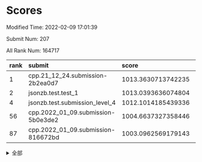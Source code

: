 # Scores

Modified Time: 2022-02-09 17:01:39

Submit Num: 207

All Rank Num: 164717

| rank |               submit               |       score        |       sigma        | pk_num |
| :--- | :--------------------------------- | :----------------- | :----------------- | :----- |
| 1    | cpp.21_12_24.submission-2b2ea0d7   | 1013.3630713742235 | 0.7966781305690231 | 3184   |
| 2    | jsonzb.test.test_1                 | 1013.0393636074804 | 0.827441660597512  | 3180   |
| 4    | jsonzb.test.submission_level_4     | 1012.1014185439336 | 0.7753441080135188 | 3180   |
| 56   | cpp.2022_01_09.submission-5b0e3de2 | 1004.6637327358446 | 0.7228246971227803 | 3183   |
| 87   | cpp.2022_01_09.submission-816672bd | 1003.0962569179143 | 0.7241912568796371 | 3185   |


<details>
<summary>全部</summary>

| rank |                 submit                 |       score        |       sigma        | pk_num |
| :--- | :------------------------------------- | :----------------- | :----------------- | :----- |
| 1    | cpp.21_12_24.submission-2b2ea0d7       | 1013.3630713742235 | 0.7966781305690231 | 3184   |
| 2    | jsonzb.test.test_1                     | 1013.0393636074804 | 0.827441660597512  | 3180   |
| 3    | gobigger.level_3.submission_level_3_22 | 1012.1616031710646 | 0.777990118561429  | 3185   |
| 4    | jsonzb.test.submission_level_4         | 1012.1014185439336 | 0.7753441080135188 | 3180   |
| 5    | gobigger.level_3.submission_level_3_46 | 1011.7071730400131 | 0.7636950868458373 | 3184   |
| 6    | gobigger.level_3.submission_level_3_48 | 1011.6669670852183 | 0.7967692822574514 | 3185   |
| 7    | gobigger.level_3.submission_level_3_34 | 1011.4922788621336 | 0.7619058876228866 | 3182   |
| 8    | gobigger.level_3.submission_level_3_19 | 1011.4105855200755 | 0.7735957339886298 | 3179   |
| 9    | gobigger.level_3.submission_level_3_28 | 1011.3655655746172 | 0.7754564617643396 | 3181   |
| 10   | gobigger.level_3.submission_level_3_1  | 1011.1768042431243 | 0.7668143552208988 | 3187   |
| 11   | gobigger.level_3.submission_level_3_30 | 1011.0676375152557 | 0.7559681555319353 | 3187   |
| 12   | gobigger.level_3.submission_level_3_18 | 1011.004205519368  | 0.7835071114308509 | 3179   |
| 13   | gobigger.level_3.submission_level_3_24 | 1010.9977568340825 | 0.7743465514743502 | 3181   |
| 14   | gobigger.level_3.submission_level_3_7  | 1010.8049074092447 | 0.7569624232529221 | 3181   |
| 15   | gobigger.level_3.submission_level_3_43 | 1010.7882259584184 | 0.7640705208778005 | 3182   |
| 16   | gobigger.level_3.submission_level_3_29 | 1010.7091959980439 | 0.7947872743417709 | 3182   |
| 17   | gobigger.level_3.submission_level_3_16 | 1010.5663844746499 | 0.7852523831845015 | 3185   |
| 18   | gobigger.level_3.submission_level_3_39 | 1010.5627550739689 | 0.7701216647507725 | 3183   |
| 19   | gobigger.level_3.submission_level_3_15 | 1010.536756784745  | 0.7602238001855937 | 3188   |
| 20   | gobigger.level_3.submission_level_3_27 | 1010.5179351848503 | 0.7560544158228768 | 3185   |
| 21   | gobigger.level_3.submission_level_3_40 | 1010.4934493652271 | 0.7773622177706037 | 3182   |
| 22   | gobigger.level_3.submission_level_3_32 | 1010.4631923597802 | 0.7535371283062329 | 3182   |
| 23   | gobigger.level_3.submission_level_3_4  | 1010.2696015906471 | 0.7509669780980708 | 3184   |
| 24   | gobigger.level_3.submission_level_3_47 | 1010.2029380959028 | 0.7641988712792988 | 3178   |
| 25   | gobigger.level_3.submission_level_3_10 | 1010.2021145943968 | 0.7770117194650684 | 3185   |
| 26   | gobigger.level_3.submission_level_3_21 | 1010.1650759973958 | 0.7679664663712786 | 3183   |
| 27   | gobigger.level_3.submission_level_3_5  | 1010.0553047418202 | 0.7583552621567483 | 3180   |
| 28   | gobigger.level_3.submission_level_3_14 | 1010.0474944044363 | 0.7643830223807117 | 3182   |
| 29   | gobigger.level_3.submission_level_3_20 | 1009.9828662014851 | 0.7627909630499909 | 3185   |
| 30   | gobigger.level_3.submission_level_3_42 | 1009.9101956366741 | 0.7660524188906481 | 3182   |
| 31   | gobigger.level_3.submission_level_3_8  | 1009.89739271915   | 0.7619490918656412 | 3182   |
| 32   | gobigger.level_3.submission_level_3_41 | 1009.888116578513  | 0.7506464435889206 | 3180   |
| 33   | gobigger.level_3.submission_level_3_26 | 1009.8609245387851 | 0.7585256467392029 | 3186   |
| 34   | gobigger.level_3.submission_level_3_36 | 1009.8478172741868 | 0.7638467951464761 | 3177   |
| 35   | gobigger.level_3.submission_level_3_25 | 1009.83445900311   | 0.7706323280585304 | 3182   |
| 36   | gobigger.level_3.submission_level_3_44 | 1009.82440579983   | 0.7661543046268673 | 3186   |
| 37   | gobigger.level_3.submission_level_3_12 | 1009.8225719813265 | 0.7561811226896739 | 3186   |
| 38   | gobigger.level_3.submission_level_3_33 | 1009.8057102318161 | 0.7678681267983721 | 3183   |
| 39   | gobigger.level_3.submission_level_3_17 | 1009.7548716628515 | 0.7627997276761733 | 3189   |
| 40   | gobigger.level_3.submission_level_3_37 | 1009.7350830197221 | 0.7519203462862339 | 3178   |
| 41   | gobigger.level_3.submission_level_3_31 | 1009.7269123591889 | 0.7548771338899235 | 3184   |
| 42   | gobigger.level_3.submission_level_3_11 | 1009.7246216482613 | 0.7420694969722862 | 3180   |
| 43   | gobigger.level_3.submission_level_3_6  | 1009.710590660048  | 0.7519927046576601 | 3187   |
| 44   | gobigger.level_3.submission_level_3_38 | 1009.704104484676  | 0.7393013186727164 | 3179   |
| 45   | gobigger.level_3.submission_level_3_0  | 1009.6705299103628 | 0.7485294050118922 | 3189   |
| 46   | gobigger.level_3.submission_level_3_23 | 1009.6579888026225 | 0.7505002860244934 | 3180   |
| 47   | gobigger.level_3.submission_level_3_13 | 1009.6516482575232 | 0.7608119571449335 | 3174   |
| 48   | gobigger.level_3.submission_level_3_2  | 1009.6237858590922 | 0.7515685640052694 | 3181   |
| 49   | gobigger.level_3.submission_level_3_9  | 1009.6151686363955 | 0.7614978609627786 | 3181   |
| 50   | gobigger.level_3.submission_level_3_3  | 1009.4852777982702 | 0.7500605796477487 | 3182   |
| 51   | gobigger.level_3.submission_level_3_35 | 1009.2749964558402 | 0.758113776081994  | 3181   |
| 52   | gobigger.level_3.submission_level_3_45 | 1008.5575252282468 | 0.743096555474394  | 3188   |
| 53   | gobigger.level_3.submission_level_3_49 | 1008.3177146894409 | 0.7451313815074297 | 3187   |
| 54   | gobigger.level_1.submission_level_1_26 | 1005.7728935418849 | 0.7215550822040664 | 3186   |
| 55   | gobigger.level_1.submission_level_1_36 | 1004.8333232825858 | 0.720147799902717  | 3184   |
| 56   | cpp.2022_01_09.submission-5b0e3de2     | 1004.6637327358446 | 0.7228246971227803 | 3183   |
| 57   | gobigger.level_1.submission_level_1_49 | 1004.546255788553  | 0.7226388154880428 | 3189   |
| 58   | gobigger.level_1.submission_level_1_17 | 1004.2945911273005 | 0.7254815561892692 | 3186   |
| 59   | gobigger.level_1.submission_level_1_18 | 1004.2872886587488 | 0.7175530672103609 | 3187   |
| 60   | gobigger.level_1.submission_level_1_38 | 1004.2745149598201 | 0.7191506734047063 | 3182   |
| 61   | gobigger.level_1.submission_level_1_21 | 1004.2713833469296 | 0.7199841774879201 | 3184   |
| 62   | gobigger.level_1.submission_level_1_1  | 1004.2436289119847 | 0.7175603333805932 | 3181   |
| 63   | gobigger.level_1.submission_level_1_16 | 1004.1850128871174 | 0.7188876270500352 | 3179   |
| 64   | gobigger.level_1.submission_level_1_46 | 1004.0534260210605 | 0.7217771943434771 | 3182   |
| 65   | gobigger.level_1.submission_level_1_10 | 1004.0317660928632 | 0.7271599387133051 | 3188   |
| 66   | gobigger.level_1.submission_level_1_13 | 1004.0291596029907 | 0.7160275455952287 | 3182   |
| 67   | gobigger.level_1.submission_level_1_31 | 1003.9715172580637 | 0.7148711798397088 | 3181   |
| 68   | gobigger.level_1.submission_level_1_3  | 1003.9222470650899 | 0.7152551637394704 | 3184   |
| 69   | gobigger.level_1.submission_level_1_48 | 1003.8329389134387 | 0.7157669651511256 | 3184   |
| 70   | gobigger.level_1.submission_level_1_40 | 1003.7985590920937 | 0.71839257026087   | 3182   |
| 71   | gobigger.level_1.submission_level_1_33 | 1003.778911282707  | 0.7241008749948571 | 3181   |
| 72   | gobigger.level_1.submission_level_1_41 | 1003.7615924119772 | 0.7114729294937783 | 3186   |
| 73   | gobigger.level_1.submission_level_1_45 | 1003.6400527290238 | 0.7274664080411634 | 3182   |
| 74   | gobigger.level_1.submission_level_1_19 | 1003.6052708264972 | 0.7066232645597739 | 3185   |
| 75   | gobigger.level_1.submission_level_1_23 | 1003.4989752154734 | 0.7280077487879757 | 3183   |
| 76   | gobigger.level_1.submission_level_1_29 | 1003.4765540096115 | 0.7170206924011057 | 3180   |
| 77   | gobigger.level_1.submission_level_1_43 | 1003.460637873736  | 0.7096529932040132 | 3179   |
| 78   | gobigger.level_1.submission_level_1_8  | 1003.447369182335  | 0.7194599083189893 | 3182   |
| 79   | gobigger.level_1.submission_level_1_2  | 1003.4107781872817 | 0.710826939001997  | 3180   |
| 80   | gobigger.level_1.submission_level_1_35 | 1003.3738293315424 | 0.7200641139348322 | 3185   |
| 81   | gobigger.level_1.submission_level_1_27 | 1003.361094650495  | 0.7260152306456855 | 3183   |
| 82   | gobigger.level_1.submission_level_1_7  | 1003.3580016801013 | 0.7140713969801468 | 3180   |
| 83   | gobigger.level_1.submission_level_1_14 | 1003.2453419573619 | 0.7302315235233564 | 3183   |
| 84   | gobigger.level_1.submission_level_1_12 | 1003.2364076762423 | 0.7221666265741115 | 3186   |
| 85   | gobigger.level_1.submission_level_1_39 | 1003.1432237316129 | 0.7136954885469484 | 3184   |
| 86   | gobigger.level_1.submission_level_1_34 | 1003.1255257691342 | 0.7219573304481446 | 3185   |
| 87   | cpp.2022_01_09.submission-816672bd     | 1003.0962569179143 | 0.7241912568796371 | 3185   |
| 88   | gobigger.level_1.submission_level_1_30 | 1003.0706527873922 | 0.7112707154988291 | 3182   |
| 89   | gobigger.level_1.submission_level_1_28 | 1003.0101486217961 | 0.7226743081885206 | 3184   |
| 90   | gobigger.level_1.submission_level_1_6  | 1002.8718135457416 | 0.70549255441459   | 3185   |
| 91   | gobigger.level_1.submission_level_1_11 | 1002.8372429317352 | 0.7247878814658226 | 3187   |
| 92   | gobigger.level_1.submission_level_1_20 | 1002.8301858113085 | 0.7106941011949479 | 3177   |
| 93   | gobigger.level_1.submission_level_1_4  | 1002.7492714445589 | 0.7166464510927724 | 3184   |
| 94   | gobigger.level_1.submission_level_1_25 | 1002.6962353640417 | 0.7161419443210891 | 3180   |
| 95   | gobigger.level_1.submission_level_1_47 | 1002.6489561737493 | 0.7043747001718412 | 3184   |
| 96   | gobigger.level_1.submission_level_1_37 | 1002.6264675704394 | 0.7067649707799898 | 3183   |
| 97   | gobigger.level_1.submission_level_1_32 | 1002.6234812032387 | 0.718552864849548  | 3182   |
| 98   | gobigger.level_1.submission_level_1_42 | 1002.5909107614935 | 0.7169188505488046 | 3183   |
| 99   | gobigger.level_1.submission_level_1_24 | 1002.4537818243607 | 0.7210778425702946 | 3181   |
| 100  | gobigger.level_1.submission_level_1_0  | 1002.4223689325667 | 0.7257106031553958 | 3185   |
| 101  | gobigger.level_1.submission_level_1_22 | 1002.3489325451212 | 0.7170395149761035 | 3184   |
| 102  | gobigger.level_1.submission_level_1_5  | 1002.3366523435812 | 0.715213106693385  | 3183   |
| 103  | gobigger.level_1.submission_level_1_44 | 1002.2679806577331 | 0.700777557315778  | 3185   |
| 104  | gobigger.level_1.submission_level_1_9  | 1002.2620385360001 | 0.7167183816592516 | 3181   |
| 105  | gobigger.level_1.submission_level_1_15 | 1002.0410793973516 | 0.7169272801607993 | 3185   |
| 106  | gobigger.random.submission_random_8    | 997.8956287690812  | 0.7113666559094542 | 3183   |
| 107  | gobigger.random.submission_random_34   | 997.1758616142886  | 0.7164205538039975 | 3186   |
| 108  | gobigger.random.submission_random_0    | 996.932669106438   | 0.7109031276200747 | 3183   |
| 109  | gobigger.random.submission_random_42   | 996.5947586131252  | 0.7048414276491283 | 3181   |
| 110  | gobigger.random.submission_random_31   | 996.5879352078367  | 0.7128769885653298 | 3181   |
| 111  | gobigger.random.submission_random_27   | 996.5400361205436  | 0.7069966827908295 | 3185   |
| 112  | gobigger.random.submission_random_12   | 996.4210406764453  | 0.7060447569349716 | 3182   |
| 113  | gobigger.random.submission_random_41   | 996.3698169181545  | 0.7214379013005207 | 3186   |
| 114  | gobigger.random.submission_random_36   | 996.3241594001696  | 0.7071249808978679 | 3182   |
| 115  | gobigger.random.submission_random_16   | 996.3209901258307  | 0.7116970718892189 | 3175   |
| 116  | gobigger.random.submission_random_47   | 996.3042063890862  | 0.7235419528107603 | 3182   |
| 117  | gobigger.random.submission_random_14   | 996.2168113831392  | 0.7187905474271962 | 3180   |
| 118  | gobigger.random.submission_random_2    | 996.2158614648205  | 0.7143300657299    | 3182   |
| 119  | gobigger.random.submission_random_44   | 996.2090835300825  | 0.7182674843160707 | 3183   |
| 120  | gobigger.random.submission_random_24   | 996.1394553896865  | 0.7189297929173515 | 3182   |
| 121  | gobigger.random.submission_random_35   | 996.1271010990671  | 0.7160373378875494 | 3187   |
| 122  | gobigger.random.submission_random_37   | 996.1137049048546  | 0.7155857224961091 | 3185   |
| 123  | gobigger.random.submission_random_30   | 996.0738487175172  | 0.7090392032939613 | 3187   |
| 124  | gobigger.random.submission_random_10   | 995.9835995943191  | 0.7197297185730006 | 3181   |
| 125  | gobigger.random.submission_random_19   | 995.9096296631458  | 0.7114434993309859 | 3184   |
| 126  | gobigger.random.submission_random_15   | 995.9038960854381  | 0.7047218250611156 | 3184   |
| 127  | gobigger.random.submission_random_11   | 995.8800146977147  | 0.7251695656866247 | 3179   |
| 128  | gobigger.random.submission_random_46   | 995.8226277853381  | 0.715431882530371  | 3182   |
| 129  | gobigger.random.submission_random_26   | 995.8088113256098  | 0.7043492161752637 | 3189   |
| 130  | gobigger.random.submission_random_29   | 995.7917567457565  | 0.7231177923785223 | 3187   |
| 131  | gobigger.random.submission_random_48   | 995.7903611346707  | 0.7094886276718773 | 3182   |
| 132  | gobigger.random.submission_random_33   | 995.7226897057518  | 0.7126228664211015 | 3183   |
| 133  | gobigger.random.submission_random_5    | 995.6899466249247  | 0.7059102069799567 | 3182   |
| 134  | gobigger.random.submission_random_7    | 995.6751264618742  | 0.7213032947133101 | 3180   |
| 135  | gobigger.random.submission_random_32   | 995.5461078200378  | 0.7138358171461925 | 3182   |
| 136  | gobigger.random.submission_random_38   | 995.5219299334352  | 0.7113315960250328 | 3183   |
| 137  | gobigger.random.submission_random_21   | 995.5155976135912  | 0.7108778711576337 | 3182   |
| 138  | gobigger.random.submission_random_13   | 995.4618526107764  | 0.7203806211662636 | 3184   |
| 139  | gobigger.random.submission_random_3    | 995.4540092603584  | 0.7101629944039023 | 3179   |
| 140  | gobigger.random.submission_random_39   | 995.4108371113585  | 0.7088989955271764 | 3181   |
| 141  | gobigger.random.submission_random_25   | 995.3080116881875  | 0.7018977509630252 | 3186   |
| 142  | gobigger.random.submission_random_6    | 995.2972627577423  | 0.7403802078604566 | 3185   |
| 143  | gobigger.random.submission_random_1    | 995.1907421686765  | 0.7059747038087685 | 3185   |
| 144  | gobigger.random.submission_random_23   | 995.1842748150884  | 0.7269993895153137 | 3184   |
| 145  | gobigger.random.submission_random_17   | 995.1045481927295  | 0.7105879177702578 | 3182   |
| 146  | gobigger.random.submission_random_49   | 995.0966648816574  | 0.7116417685188655 | 3177   |
| 147  | gobigger.random.submission_random_9    | 995.0914309691988  | 0.7071234965436524 | 3184   |
| 148  | gobigger.random.submission_random_18   | 995.0328952012211  | 0.7228654092542424 | 3183   |
| 149  | gobigger.random.submission_random_40   | 995.0253870308609  | 0.7311247305248032 | 3186   |
| 150  | gobigger.random.submission_random_45   | 994.7501994324612  | 0.7319265019184216 | 3181   |
| 151  | gobigger.random.submission_random_28   | 994.7487017065314  | 0.7135299308871506 | 3178   |
| 152  | gobigger.random.submission_random_4    | 994.7432456535957  | 0.7230131913861516 | 3180   |
| 153  | gobigger.random.submission_random_22   | 994.6316219896391  | 0.7066058646081403 | 3189   |
| 154  | gobigger.level_2.submission_level_2_36 | 994.6276944497195  | 0.7327515859560638 | 3181   |
| 155  | gobigger.random.submission_random_20   | 994.417190773024   | 0.7093859533010389 | 3180   |
| 156  | gobigger.random.submission_random_43   | 994.3544619279941  | 0.7080957593580056 | 3185   |
| 157  | gobigger.level_2.submission_level_2_40 | 993.5402873512235  | 0.7270596820355866 | 3184   |
| 158  | gobigger.level_2.submission_level_2_37 | 993.4514628269925  | 0.7433555653506261 | 3180   |
| 159  | gobigger.level_2.submission_level_2_7  | 993.4480677140161  | 0.7280308908806018 | 3185   |
| 160  | gobigger.level_2.submission_level_2_4  | 993.1289319350316  | 0.741553743246772  | 3187   |
| 161  | gobigger.level_2.submission_level_2_25 | 993.1262841086748  | 0.7394548542123882 | 3187   |
| 162  | gobigger.level_2.submission_level_2_15 | 993.0845708453829  | 0.7529966227811513 | 3184   |
| 163  | gobigger.level_2.submission_level_2_23 | 993.0020243715849  | 0.7322568924940346 | 3186   |
| 164  | gobigger.level_2.submission_level_2_17 | 992.9994011419805  | 0.7344811064190904 | 3180   |
| 165  | gobigger.level_2.submission_level_2_2  | 992.7299705011612  | 0.7426523017535195 | 3179   |
| 166  | gobigger.level_2.submission_level_2_12 | 992.5680927663718  | 0.7239249357137431 | 3183   |
| 167  | gobigger.level_2.submission_level_2_24 | 992.3423885991621  | 0.7404708484709344 | 3176   |
| 168  | gobigger.level_2.submission_level_2_46 | 992.2570739200665  | 0.7557456566168966 | 3187   |
| 169  | gobigger.level_2.submission_level_2_0  | 992.1638631911416  | 0.741541822522089  | 3184   |
| 170  | gobigger.level_2.submission_level_2_6  | 992.1461563428566  | 0.7689280016957626 | 3182   |
| 171  | gobigger.level_2.submission_level_2_3  | 992.1451048426712  | 0.7537648144650467 | 3181   |
| 172  | gobigger.level_2.submission_level_2_27 | 992.1231566550746  | 0.7588043964739043 | 3183   |
| 173  | gobigger.level_2.submission_level_2_1  | 992.0710585364319  | 0.7443566390521382 | 3186   |
| 174  | gobigger.level_2.submission_level_2_14 | 992.0693551049327  | 0.7412458928702879 | 3186   |
| 175  | gobigger.level_2.submission_level_2_30 | 991.9563230950868  | 0.7348774833516561 | 3184   |
| 176  | gobigger.level_2.submission_level_2_33 | 991.8687893419108  | 0.7407315744985727 | 3182   |
| 177  | gobigger.level_2.submission_level_2_42 | 991.8264628933612  | 0.7335688402756215 | 3181   |
| 178  | gobigger.level_2.submission_level_2_34 | 991.8032653553099  | 0.765843117632878  | 3179   |
| 179  | gobigger.level_2.submission_level_2_39 | 991.7983477579181  | 0.7457833779374162 | 3185   |
| 180  | gobigger.level_2.submission_level_2_9  | 991.7276234092703  | 0.7511146281617804 | 3181   |
| 181  | gobigger.level_2.submission_level_2_13 | 991.7275011783273  | 0.7514576306969124 | 3181   |
| 182  | gobigger.level_2.submission_level_2_19 | 991.7137348401349  | 0.7414672032415827 | 3181   |
| 183  | gobigger.level_2.submission_level_2_20 | 991.6786939039127  | 0.7430564597103589 | 3180   |
| 184  | gobigger.level_2.submission_level_2_32 | 991.6440717298476  | 0.7506638949980773 | 3183   |
| 185  | gobigger.level_2.submission_level_2_47 | 991.5609570906167  | 0.7471272934440337 | 3183   |
| 186  | gobigger.level_2.submission_level_2_10 | 991.5345003113822  | 0.7447136443745473 | 3187   |
| 187  | gobigger.level_2.submission_level_2_5  | 991.5008676996127  | 0.7477605849592698 | 3187   |
| 188  | gobigger.level_2.submission_level_2_18 | 991.4147618703075  | 0.7373981872373182 | 3182   |
| 189  | gobigger.level_2.submission_level_2_31 | 991.3899724873339  | 0.7471888494569939 | 3182   |
| 190  | gobigger.level_2.submission_level_2_43 | 991.3718914056168  | 0.7563169896815638 | 3185   |
| 191  | gobigger.level_2.submission_level_2_29 | 991.3127469200401  | 0.7486868785633833 | 3187   |
| 192  | gobigger.level_2.submission_level_2_8  | 991.277633185602   | 0.76229446801589   | 3184   |
| 193  | gobigger.level_2.submission_level_2_11 | 991.2680955369098  | 0.7653426511329823 | 3185   |
| 194  | gobigger.level_2.submission_level_2_26 | 991.1706417708234  | 0.7409666509941434 | 3179   |
| 195  | gobigger.level_2.submission_level_2_48 | 991.1548296517897  | 0.7626795896102225 | 3178   |
| 196  | gobigger.level_2.submission_level_2_22 | 991.1467269625772  | 0.7271251503604367 | 3184   |
| 197  | gobigger.level_2.submission_level_2_38 | 991.0003885557668  | 0.7546673859953491 | 3179   |
| 198  | gobigger.level_2.submission_level_2_16 | 990.9073529236175  | 0.772737382174909  | 3180   |
| 199  | gobigger.level_2.submission_level_2_28 | 990.7334449657427  | 0.7459033963076868 | 3188   |
| 200  | gobigger.level_2.submission_level_2_45 | 990.698441972593   | 0.7665953184373886 | 3180   |
| 201  | gobigger.level_2.submission_level_2_41 | 990.5407495795225  | 0.7405851416980818 | 3184   |
| 202  | gobigger.level_2.submission_level_2_44 | 990.4627943497354  | 0.7701233013256938 | 3180   |
| 203  | gobigger.level_2.submission_level_2_21 | 990.1209185325828  | 0.7605337770851988 | 3184   |
| 204  | gobigger.level_2.submission_level_2_49 | 990.053479564834   | 0.778442741882829  | 3186   |
| 205  | gobigger.level_2.submission_level_2_35 | 989.9589223317982  | 0.7726835328774965 | 3185   |
| 206  | gobigger.none.submission_none_1        | 979.1950550335439  | 1.2714162463565362 | 3186   |
| 207  | gobigger.none.submission_none_0        | 978.9734196425188  | 1.2243789206438838 | 3184   |

</details>